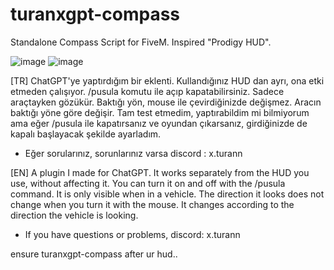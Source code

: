 # turanxgpt-compass
Standalone Compass Script for FiveM. 
Inspired "Prodigy HUD". 

![image](https://github.com/user-attachments/assets/ca71665d-9c85-42f4-a5c6-0ec52d044875)
![image](https://github.com/user-attachments/assets/79d84c27-6c4a-454f-b080-4255e565d85f)

[TR] 
ChatGPT'ye yaptırdığım bir eklenti. Kullandığınız HUD dan ayrı, ona etki etmeden çalışıyor. /pusula komutu ile açıp kapatabilirsiniz. Sadece araçtayken gözükür. Baktığı yön, mouse ile çevirdiğinizde değişmez. Aracın baktığı yöne göre değişir. Tam test etmedim, yaptırabildim mi bilmiyorum ama eğer /pusula ile kapatırsanız ve oyundan çıkarsanız, girdiğinizde de kapalı başlayacak şekilde ayarladım. 
- Eğer sorularınız, sorunlarınız varsa discord : x.turann

[EN]
A plugin I made for ChatGPT. It works separately from the HUD you use, without affecting it. You can turn it on and off with the /pusula command. It is only visible when in a vehicle. The direction it looks does not change when you turn it with the mouse. It changes according to the direction the vehicle is looking.
- If you have questions or problems, discord: x.turann

ensure turanxgpt-compass after ur hud.. 
